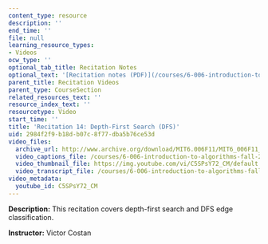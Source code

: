 ```yaml
---
content_type: resource
description: ''
end_time: ''
file: null
learning_resource_types:
- Videos
ocw_type: ''
optional_tab_title: Recitation Notes
optional_text: '[Recitation notes (PDF)](/courses/6-006-introduction-to-algorithms-fall-2011/resources/mit6_006f11_rec14)'
parent_title: Recitation Videos
parent_type: CourseSection
related_resources_text: ''
resource_index_text: ''
resourcetype: Video
start_time: ''
title: 'Recitation 14: Depth-First Search (DFS)'
uid: 2984f2f9-b18d-b07c-8f77-dba5b76ce53d
video_files:
  archive_url: http://www.archive.org/download/MIT6.006F11/MIT6_006F11_rec14_300k.mp4
  video_captions_file: /courses/6-006-introduction-to-algorithms-fall-2011/00563deda04d5603b7f3d7d89f677079_C5SPsY72_CM.vtt
  video_thumbnail_file: https://img.youtube.com/vi/C5SPsY72_CM/default.jpg
  video_transcript_file: /courses/6-006-introduction-to-algorithms-fall-2011/d17bfc26c9ffd61f0ad51aff5ad36f51_C5SPsY72_CM.pdf
video_metadata:
  youtube_id: C5SPsY72_CM
---
```


**Description:** This recitation covers depth-first search and DFS edge classification.

**Instructor:** Victor Costan



